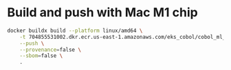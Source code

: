 # Build and push with Mac M1 chip

```bash
docker buildx build --platform linux/amd64 \
    -t 704855531002.dkr.ecr.us-east-1.amazonaws.com/eks_cobol/cobol_ml_raw_generator:0 \
    --push \
    --provenance=false \
    --sbom=false \
    .
```